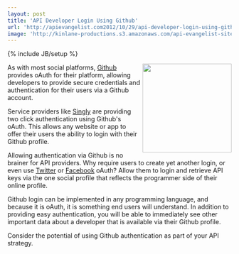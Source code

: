 ```yaml
---
layout: post
title: 'API Developer Login Using Github'
url: 'http://apievangelist.com2012/10/29/api-developer-login-using-github/'
image: 'http://kinlane-productions.s3.amazonaws.com/api-evangelist-site/blog/github-logo-basic.png'
---
```

{% include JB/setup %}
<p>
     <img src="https://s3.amazonaws.com/kinlane-productions/api-evangelist/github/github-logo.png"  width="200" align="right" />As with most social platforms, <a href="https://github.com/">Github</a> provides oAuth for their platform, allowing developers to provide secure credentials and authentication for their users via a Github account.
</p>
<p>
     Service providers like <a title="Singly" href="https://singly.com/">Singly</a> are providing two click authentication using Github's oAuth. This allows any website or app to offer their users the ability to login with their Github profile.
</p>
<p>
     Allowing authentication via Github is no brainer for API providers. Why require users to create yet another login, or even use <a href="https://www.singly.com/docs/twitter">Twitter</a> or <a href="https://www.singly.com/docs/facebook">Facebook</a> oAuth? Allow them to login and retrieve API keys via the one social profile that reflects the programmer side of their online profile.
</p>
<p>
     Github login can be implemented in any programming language, and because it is oAuth, it is something end users will understand. In addition to providing easy authentication, you will be able to immediately see other important data about a developer that is available via their Github profile.
</p>
<p>
     Consider the potential of using Github authentication as part of your API strategy.
</p>

